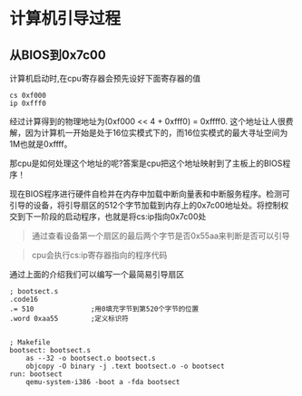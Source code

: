 # 计算机引导过程

## 从BIOS到0x7c00
计算机启动时,在cpu寄存器会预先设好下面寄存器的值
```
cs 0xf000
ip 0xfff0
```
经过计算得到的物理地址为(0xf000 << 4 + 0xfff0) = 0xffff0. 这个地址让人很费解，因为计算机一开始是处于16位实模式下的，而16位实模式的最大寻址空间为1M也就是0xffff。

那cpu是如何处理这个地址的呢?答案是cpu把这个地址映射到了主板上的BIOS程序！

现在BIOS程序进行硬件自检并在内存中加载中断向量表和中断服务程序。检测可引导的设备，将引导扇区的512个字节加载到内存上的0x7c00地址处。将控制权交到下一阶段的启动程序，也就是将cs:ip指向0x7c00处

> 通过查看设备第一个扇区的最后两个字节是否0x55aa来判断是否可以引导

> cpu会执行cs:ip寄存器指向的程序代码

通过上面的介绍我们可以编写一个最简易引导扇区
```
; bootsect.s
.code16
.= 510              ;用0填充字节到第520个字节的位置
.word 0xaa55        ;定义标识符


; Makefile
bootsect: bootsect.s
    as --32 -o bootsect.o bootsect.s
    objcopy -O binary -j .text bootsect.o -o bootsect
run: bootsect
    qemu-system-i386 -boot a -fda bootsect
```